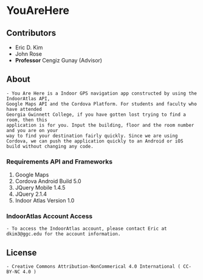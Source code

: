 # YouAreHere

## Contributors
- Eric D. Kim
- John Rose
- **Professor** Cengiz Gunay (Advisor)

## About
	- You Are Here is a Indoor GPS navigation app constructed by using the IndoorAtlas API, 
	Google Maps API and the Cordova Platform. For students and faculty who have attended 
	Georgia Gwinnett College, if you have gotten lost trying to find a room, then this 
	application is for you. Input the building, floor and the room number and you are on your 
	way to find your destination fairly quickly. Since we are using Cordova, we can push the application quickly to an Android or iOS build without changing any code. 

### Requirements API and Frameworks
1. Google Maps
2. Cordova
	Android Build 5.0
3. JQuery Mobile 1.4.5
4. JQuery 2.1.4
5. Indoor Atlas Version 1.0

### IndoorAtlas Account Access
	- To access the IndoorAtlas account, please contact Eric at dkim3@ggc.edu for the account information.

## License
	- Creative Commons Attribution-NonCommerical 4.0 International ( CC-BY-NC 4.0 )